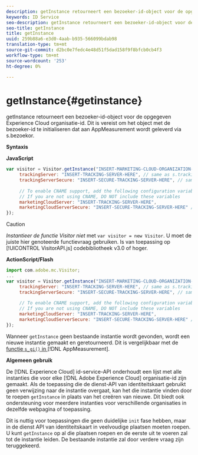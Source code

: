 ```yaml
---
description: getInstance retourneert een bezoeker-id-object voor de opgegeven Experience Cloud organisatie-id. Dit is vereist om het object met de bezoeker-id te initialiseren dat aan AppMeasurement wordt geleverd via s.bezoekor.
keywords: ID Service
seo-description: getInstance retourneert een bezoeker-id-object voor de opgegeven Experience Cloud organisatie-id. Dit is vereist om het object met de bezoeker-id te initialiseren dat aan AppMeasurement wordt geleverd via s.bezoekor.
seo-title: getInstance
title: getInstance
uuid: 259b88a6-e3d0-4aab-b935-566099bdab98
translation-type: tm+mt
source-git-commit: d2bc0e7fedc4e48d51f5dad158f9f8bfcb0cb4f3
workflow-type: tm+mt
source-wordcount: '253'
ht-degree: 0%

---
```



# getInstance{#getinstance}

getInstance retourneert een bezoeker-id-object voor de opgegeven Experience Cloud organisatie-id. Dit is vereist om het object met de bezoeker-id te initialiseren dat aan AppMeasurement wordt geleverd via s.bezoekor.

**Syntaxis**

**JavaScript**

```js
var visitor = Visitor.getInstance("INSERT-MARKETING-CLOUD-ORGANIZATION-ID-HERE", { 
     trackingServer: "INSERT-TRACKING-SERVER-HERE", // same as s.trackingServer 
     trackingServerSecure: "INSERT-SECURE-TRACKING-SERVER-HERE", // same as s.trackingServerSecure 
 
     // To enable CNAME support, add the following configuration variables 
     // If you are not using CNAME, DO NOT include these variables 
     marketingCloudServer: "INSERT-TRACKING-SERVER-HERE", 
     marketingCloudServerSecure: "INSERT-SECURE-TRACKING-SERVER-HERE" // same as s.trackingServerSecure 
});
```

>[!CAUTION]
>
>*Instantieer de functie Visitor niet* met `var visitor = new Visitor`. U moet de juiste hier genoteerde functievraag gebruiken. Is van toepassing op [!UICONTROL VisitorAPI.js] codebibliotheek v3.0 of hoger.

**ActionScript/Flash**

```js
import com.adobe.mc.Visitor; 
... 
var visitor = Visitor.getInstance("INSERT-MARKETING-CLOUD-ORGANIZATION-ID-HERE", { 
     trackingServer: "INSERT-TRACKING-SERVER-HERE", // same as s.trackingServer 
     trackingServerSecure: "INSERT-SECURE-TRACKING-SERVER-HERE", // same as s.trackingServerSecure 
 
     // To enable CNAME support, add the following configuration variables 
     // If you are not using CNAME, DO NOT include these variables 
     marketingCloudServer: "INSERT-TRACKING-SERVER-HERE", 
     marketingCloudServerSecure: "INSERT-SECURE-TRACKING-SERVER-HERE" // same as s.trackingServerSecure 
});
```

Wanneer `getInstance` geen bestaande instantie wordt gevonden, wordt een nieuwe instantie gemaakt en geretourneerd. Dit is vergelijkbaar met de [ functie `s_gi()` in ](https://docs.adobe.com/content/help/en/analytics/implementation/vars/functions/s-gi.html) [!DNL AppMeasurement].

**Algemeen gebruik**

De [!DNL Experience Cloud] id-service-API onderhoudt een lijst met alle instanties die voor elke [!DNL Adobe Experience Cloud] organisatie-id zijn gemaakt. Als de toepassing die de dienst-API van identiteitskaart gebruikt geen verwijzing naar de instantie overgaat, kan het die instantie vinden door te roepen `getInstance` in plaats van het creëren van nieuwe. Dit biedt ook ondersteuning voor meerdere instanties voor verschillende organisaties in dezelfde webpagina of toepassing.

Dit is nuttig voor toepassingen die geen duidelijke `init` fase hebben, maar in de dienst API van identiteitskaart in veelvoudige plaatsen moeten roepen. U kunt `getInstance` op al die plaatsen roepen en de eerste uit te voeren zal tot de instantie leiden. De bestaande instantie zal door verdere vraag zijn teruggekeerd.
